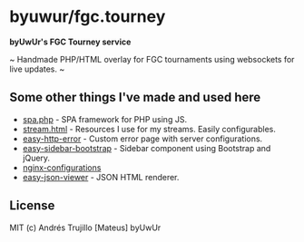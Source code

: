 # byuwur/fgc.tourney

**byUwUr's FGC Tourney service**

~ Handmade PHP/HTML overlay for FGC tournaments using websockets for live updates. ~

## Some other things I've made and used here

-   [spa.php](https://github.com/byuwur/spa.php) - SPA framework for PHP using JS.
-   [stream.html](https://github.com/byuwur/stream.html) - Resources I use for my streams. Easily configurables.
-   [easy-http-error](https://github.com/byuwur/easy-http-error) - Custom error page with server configurations.
-   [easy-sidebar-bootstrap](https://github.com/byuwur/easy-sidebar-bootstrap) - Sidebar component using Bootstrap and jQuery.
-   [nginx-configurations](https://github.com/byuwur/nginx-configurations)
-   [easy-json-viewer](https://github.com/byuwur/easy-json-viewer) - JSON HTML renderer.

## License

MIT (c) Andrés Trujillo [Mateus] byUwUr
